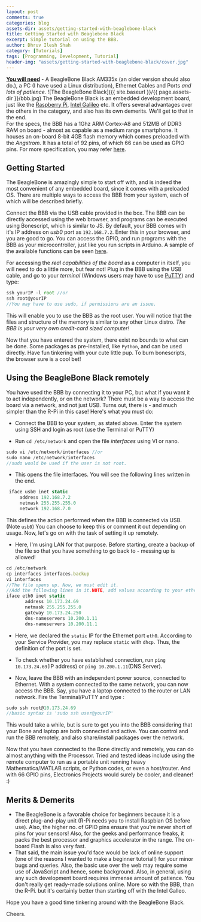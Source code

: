 ```yaml
---
layout: post
comments: true
categories: blog
assets-dir: assets/getting-started-with-beaglebone-black
title: Getting Started with Beaglebone Black
excerpt: Simple tutorial on using the BBB.
author: Dhruv Ilesh Shah
category: [Tutorials]
tags: [Programming, Development, Tutorial]
header-img: "assets/getting-started-with-beaglebone-black/cover.jpg"
---
```

**<u>You will need</u>** - A BeagleBone Black AM335x (an older version should also do.), a PC (I have used a Linux distribution), Ethernet Cables and Ports <i>and lots of patience.</i>
![The BeagleBone Black]({{ site.baseurl }}/{{ page.assets-dir }}/bbb.jpg)
The BeagleBone Black is an embedded development board, just like the <a href="http://www.raspberrypi.org">Raspberry Pi</a>, <a href="https://www.arduino.cc/en/ArduinoCertified/IntelGalileo">Intel Galileo</a> etc. It offers several advantages over the others in the category, and also has its own demerits. We'll get to that in the end. <br>
For the specs, the BBB has a 1Ghz ARM Cortex-A8 and 512MB of DDR3 RAM on board - almost as capable as a medium range smartphone. It houses an on-board 8-bit 4GB flash memory which comes preloaded with the *Angstrom*. It has a total of 92 pins, of which 66 can be used as GPIO pins. For more specification, you may refer <a href="http://beagleboard.org/support/bone101">here</a>.
<br>

Getting Started
--------------
The BeagleBone is amazingly simple to start off with, and is indeed the most convenient of any embedded board, since it comes with a preloaded OS. There are multiple ways to access the BBB from your system, each of which will be described briefly.

Connect the BBB via the USB cable provided in the box. The BBB can be directly accessed using the web browser, and programs can be executed using Bonescript, which is similar to JS. By default, your BBB comes with it's IP address on *usb0* port as `192.168.7.2`. Enter this in your browser, and you are good to go. You can access the GPIO, and run programs with the BBB as your microcontroller, just like you run scripts in Arduino. A sample of the available functions can be seen <a href="http://beagleboard.org/support/bone101">here</a>.

For accessing the *real capabilities of the board* as a computer in itself, you will need to do a little more, but fear not! Plug in the BBB using the USB cable, and go to your *terminal* (Windows users may have to use <a href="http://www.putty.org/">PuTTY</a>) and type:

```javascript
ssh yourIP -l root //or
ssh root@yourIP
//You may have to use sudo, if permissions are an issue.
```
This will enable you to use the BBB as the root user. You will notice that the files and structure of the memory is similar to any other Linux distro. *The BBB is your very own credit-card sized computer!*

Now that you have entered the system, there exist no bounds to what can be done. Some packages as pre-installed, like `Python`, and can be used directly. Have fun tinkering with your cute little pup. To burn bonescripts, the browser sure is a cool bet!

Using the BeagleBone Black remotely
-----------------------------------
You have used the BBB by connecting it to your PC, but what if you want it to act independently, or on the network? There must be a way to access the board via a network, and not just USB. Turns out, there is - and much simpler than the R-Pi in this case! Here's what you must do:

 * Connect the BBB to your system, as stated above. Enter the system using SSH and login as root (use the Terminal or PuTTY)

 * Run `cd /etc/network` and open the file *interfaces* using VI or nano.

```javascript
sudo vi /etc/network/interfaces //or
sudo nano /etc/network/interfaces
//sudo would be used if the user is not root.
```
 * This opens the file interfaces. You will see the following lines written in the end.

```javascript
 iface usb0 inet static
     address 192.168.7.2
     netmask 255.255.255.0
     network 192.168.7.0
```
 This defines the action performed when the BBB is connected via USB. (Note `usb0`) You can choose to keep this or comment it out depending on usage. Now, let's go on with the task of setting it up remotely.

 * Here, I'm using LAN for that purpose. Before starting, create a backup of the file so that you have something to go back to - messing up is allowed!

```javascript
cd /etc/network
cp interfaces interfaces.backup
vi interfaces
//The file opens up. Now, we must edit it.
//Add the following lines in it.NOTE, add values according to your ethernet/router settings. These are the ones appropriate for me.
iface eth0 inet static
       address 10.173.24.69
       netmask 255.255.255.0
       gateway 10.173.24.250
       dns-nameservers 10.200.1.11
       dns-nameservers 10.200.11.1

```

 * Here, we declared the `static` IP for the Ethernet port `eth0`. According to your Service Provider, you may replace `static` with `dhcp`. Thus, the definition of the port is set.

 * To check whether you have established connection, run `ping 10.173.24.69`(IP address) or `ping 10.200.1.11`(DNS Server).

 * Now, leave the BBB with an independent power source, connected to Ethernet. With a system connected to the same network, you can now access the BBB. Say, you have a laptop connected to the router or LAN network. Fire the Terminal/PuTTY and type :

```javascript
sudo ssh root@10.173.24.69
//basic syntax is 'sudo ssh user@yourIP'
```
This would take a while, but is sure to get you into the BBB considering that your Bone and laptop are both connected and active. You can control and run the BBB remotely, and also share/install packages over the network.

Now that you have connected to the Bone directly and remotely, you can do almost anything with the Processor. Tried and tested ideas include using the remote computer to run as a portable unit running heavy Mathematica/MATLAB scripts, or Python codes, or even a host/router. And with 66 GPIO pins, Electronics Projects would surely be cooler, and cleaner! :)

## Merits & Demerits
 * The BeagleBone is a favorable choice for beginners because it is a direct plug-and-play unit (R-Pi needs you to install Raspbian OS before use). Also, the higher no. of GPIO pins ensure that you're never short of pins for your sensors! Also, for the geeks and performance freaks, it packs the best processor and graphics accelerator in the range. The on-board Flash is also very fast.
 * That said, the main issue you'd face would be lack of online support (one of the reasons I wanted to make a beginner tutorial!) for your minor bugs and queries. Also, the basic use over the web may require some use of JavaScript and hence, some background. Also, in general, using any such development board requires immense amount of patience. You don't really get ready-made solutions online. More so with the BBB, than the R-Pi. but it's certainly better than starting off with the Intel Galleo.

Hope you have a good time tinkering around with the BeagleBone Black.

Cheers.
